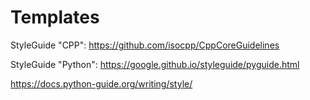 # Templates


StyleGuide "CPP": https://github.com/isocpp/CppCoreGuidelines

StyleGuide "Python": https://google.github.io/styleguide/pyguide.html

https://docs.python-guide.org/writing/style/
